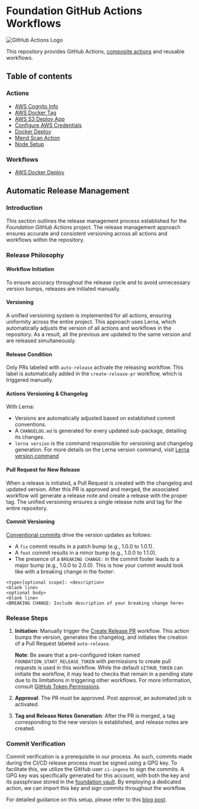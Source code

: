# Foundation GitHub Actions Workflows

![GitHub Actions Logo](https://github.githubassets.com/images/modules/site/features/actions-icon-actions.svg)

This repository provides GitHub Actions, [composite actions](https://docs.github.com/en/actions/creating-actions/creating-a-composite-action) 
and reusable workflows.

## Table of contents

### Actions

- [AWS Cognito Info](actions/aws-cognito-info/README.md)
- [AWS Docker Tag](actions/aws-docker-tag/README.md)
- [AWS S3 Deploy App](actions/aws-s3-deploy-app/README.md)
- [Configure AWS Credentials](actions/configure-aws-credentials/README.md)
- [Docker Deploy](actions/docker-deploy/README.md)
- [Mend Scan Action](actions/mend-scan/README.md)
- [Node Setup](actions/node-setup/README.md)

### Workflows

- [AWS Docker Deploy](.github/workflows/aws-docker-deploy.md)

## Automatic Release Management

### Introduction

This section outlines the release management process established for the *Foundation GitHub Actions* project.
The release management approach ensures accurate and consistent versioning across all actions and workflows within
the repository.

### Release Philosophy

#### Workflow Initiation
To ensure accuracy throughout the release cycle and to avoid unnecessary version bumps,
releases are initiated manually.

#### Versioning
A unified versioning system is implemented for all actions, ensuring uniformity across the entire project.
This approach uses Lerna, which automatically adjusts the version of all actions and workflows in the repository.
As a result, all the previous are updated to the same version and are released simultaneously.

#### Release Condition
Only PRs labeled with `auto-release` activate the releasing workflow. This label is automatically added in the
`create-release-pr` workflow, which is triggered manually.

#### Actions Versioning & Changelog
With Lerna:
- Versions are automatically adjusted based on established commit conventions.
- A `CHANGELOG.md` is generated for every updated sub-package, detailing its changes.
- `lerna version` is the command responsible for versioning and changelog generation.
  For more details on the Lerna version command, visit [Lerna version command](https://github.com/lerna/lerna/tree/main/libs/commands/version#readme)

#### Pull Request for New Release
When a release is initiated, a Pull Request is created with the changelog and updated version. After this PR is
approved and merged, the associated workflow will generate a release note and create a release with the proper tag.
The unified versioning ensures a single release note and tag for the entire repository.

#### Commit Versioning
[Conventional commits](https://www.conventionalcommits.org/en/v1.0.0/) drive the version updates as follows:

- A `fix` commit results in a patch bump (e.g., 1.0.0 to 1.0.1).
- A `feat` commit results in a minor bump (e.g., 1.0.0 to 1.1.0).
- The presence of a `BREAKING CHANGE:` in the commit footer leads to a major bump (e.g., 1.0.0 to 2.0.0).
This is how your commit would look like with a breaking change in the footer:
```
<type>[optional scope]: <description>
<blank line>
<optional body>
<blank line>
<BREAKING CHANGE: Include description of your breaking change here>
```
### Release Steps

1. **Initiation**: Manually trigger the [Create Release PR](https://github.com/ingeno/foundation-github-actions/actions/workflows/create-release-pr.yml) workflow. This action bumps the version, generates the
   changelog, and initiates the creation of a Pull Request labeled `auto-release`.

   **Note**: Be aware that a pre-configured token named `FOUNDATION_START_RELEASE_TOKEN` with permissions to create pull requests is used in this workflow. While the default `GITHUB_TOKEN` can initiate the workflow, it may lead to checks that remain in a pending state due to its limitations in triggering other workflows. For more information, consult [GitHub Token Permissions](https://docs.github.com/en/actions/reference/authentication-in-a-workflow#permissions-for-the-github_token).

2. **Approval**: The PR must be approved. Post approval, an automated job is activated.
3. **Tag and Release Notes Generation**: After the PR is merged, a tag corresponding to the new version is established,
   and release notes are created.

### Commit Verification

Commit verification is a prerequisite in our process. As such, commits made during the CI/CD release process must be
signed using a GPG key. To facilitate this, we utilize the GitHub user `ci-ingeno` to sign the commits. A GPG key
was specifically generated for this account, with both the key and its passphrase stored in the [foundation vault](https://ingeno.1password.com/vaults/746pluvhck4djni6wlubkzaupi/allitems).
By employing a dedicated action, we can import this key and sign commits throughout the workflow.

For detailed guidance on this setup, please refer to this [blog post](https://httgp.com/signing-commits-in-github-actions/).
